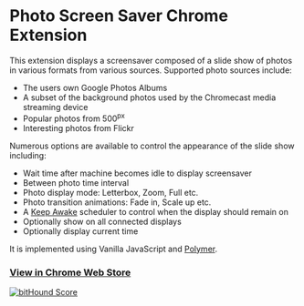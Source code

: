 # Photo Screen Saver Chrome Extension

This extension displays a screensaver composed of a slide show of photos in various formats from various sources. Supported photo sources include:

* The users own Google Photos Albums
* A subset of the background photos used by the Chromecast media streaming device
* Popular photos from 500<sup>px</sup>
* Interesting photos from Flickr

Numerous options are available to control the appearance of the slide show including:

* Wait time after machine becomes idle to display screensaver
* Between photo time interval
* Photo display mode: Letterbox, Zoom, Full etc.
* Photo transition animations: Fade in, Scale up etc.
* A [Keep Awake](https://developer.chrome.com/extensions/power) scheduler to control when the display should remain on
* Optionally show on all connected displays
* Optionally display current time

It is implemented using Vanilla JavaScript and [Polymer](https://www.polymer-project.org/1.0/).

### [View in Chrome Web Store](https://chrome.google.com/webstore/detail/kohpcmlfdjfdggcjmjhhbcbankgmppgc)

<a href="https://www.bithound.io/github/opus1269/photo-screen-saver"><img src="https://www.bithound.io/github/opus1269/photo-screen-saver/badges/score.svg" alt="bitHound Score" /></a>
